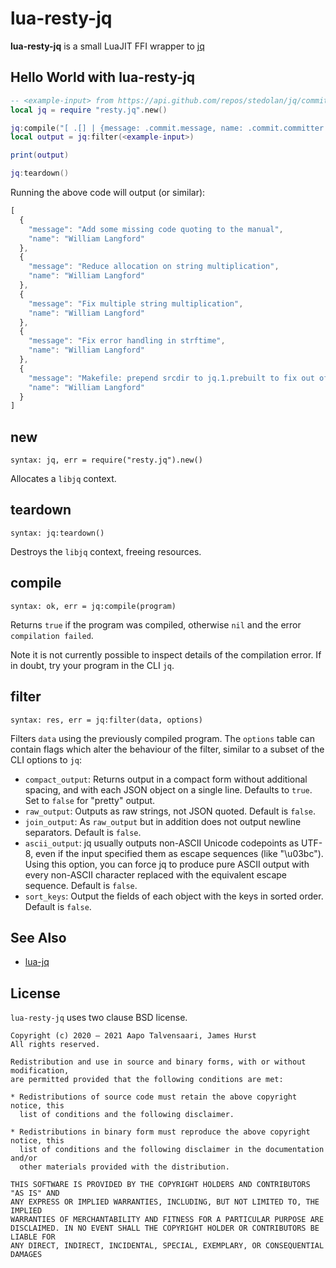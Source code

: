 # lua-resty-jq

**lua-resty-jq** is a small LuaJIT FFI wrapper to [jq](https://stedolan.github.io/jq/)


## Hello World with lua-resty-jq

```lua
-- <example-input> from https://api.github.com/repos/stedolan/jq/commits?per_page=5
local jq = require "resty.jq".new()

jq:compile("[ .[] | {message: .commit.message, name: .commit.committer.name} ]")
local output = jq:filter(<example-input>)

print(output)

jq:teardown()
```

Running the above code will output (or similar):

```javascript
[
  {
    "message": "Add some missing code quoting to the manual",
    "name": "William Langford"
  },
  {
    "message": "Reduce allocation on string multiplication",
    "name": "William Langford"
  },
  {
    "message": "Fix multiple string multiplication",
    "name": "William Langford"
  },
  {
    "message": "Fix error handling in strftime",
    "name": "William Langford"
  },
  {
    "message": "Makefile: prepend srcdir to jq.1.prebuilt to fix out of source compilation",
    "name": "William Langford"
  }
]
```

## new

`syntax: jq, err = require("resty.jq").new()`

Allocates a `libjq` context.

## teardown

`syntax: jq:teardown()`

Destroys the `libjq` context, freeing resources.

## compile

`syntax: ok, err = jq:compile(program)`

Returns `true` if the program was compiled, otherwise `nil` and the error
`compilation failed`.

Note it is not currently possible to inspect details of the compilation error.
If in doubt, try your program in the CLI `jq`.

## filter

`syntax: res, err = jq:filter(data, options)`

Filters `data` using the previously compiled program. The `options` table can
contain flags which alter the behaviour of the filter, similar to a subset of
the CLI options to `jq`:

* `compact_output`: Returns output in a compact form without additional
  spacing, and with each JSON object on a single line. Defaults to `true`. Set
to `false` for "pretty" output.
* `raw_output`: Outputs as raw strings, not JSON quoted. Default is `false`.
* `join_output`: As `raw_output` but in addition does not output newline
  separators. Default is `false`.
* `ascii_output`: jq usually outputs non-ASCII Unicode codepoints as UTF-8,
  even if the input specified them as escape sequences (like "\u03bc"). Using
this option, you can force jq to produce pure ASCII output with every non-ASCII
character replaced with the equivalent escape sequence. Default is `false`.
* `sort_keys`: Output the fields of each object with the keys in sorted order.
  Default is `false`.


## See Also

* [lua-jq](https://github.com/tibbycat/lua-jq)


## License

`lua-resty-jq` uses two clause BSD license.

```
Copyright (c) 2020 – 2021 Aapo Talvensaari, James Hurst
All rights reserved.

Redistribution and use in source and binary forms, with or without modification,
are permitted provided that the following conditions are met:

* Redistributions of source code must retain the above copyright notice, this
  list of conditions and the following disclaimer.

* Redistributions in binary form must reproduce the above copyright notice, this
  list of conditions and the following disclaimer in the documentation and/or
  other materials provided with the distribution.

THIS SOFTWARE IS PROVIDED BY THE COPYRIGHT HOLDERS AND CONTRIBUTORS "AS IS" AND
ANY EXPRESS OR IMPLIED WARRANTIES, INCLUDING, BUT NOT LIMITED TO, THE IMPLIED
WARRANTIES OF MERCHANTABILITY AND FITNESS FOR A PARTICULAR PURPOSE ARE
DISCLAIMED. IN NO EVENT SHALL THE COPYRIGHT HOLDER OR CONTRIBUTORS BE LIABLE FOR
ANY DIRECT, INDIRECT, INCIDENTAL, SPECIAL, EXEMPLARY, OR CONSEQUENTIAL DAMAGES
```
